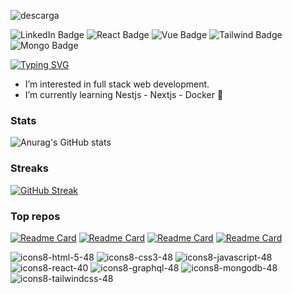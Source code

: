 ![descarga](https://github.com/NickooMar/NickooMar/assets/68347411/074648b8-92a2-488b-9186-e81d5b3ff88b)

<div id="badges">
  <img src="https://img.shields.io/badge/LinkedIn-blue?style=for-the-badge&logo=linkedin&logoColor=white" alt="LinkedIn Badge"/>
  <img src="https://img.shields.io/badge/-ReactJs-61DAFB?logo=react&logoColor=white&style=for-the-badge" alt="React Badge"/>
  <img src="https://img.shields.io/badge/Vue.js-35495E?style=for-the-badge&logo=vue.js&logoColor=4FC08D" alt="Vue Badge"/>
  <img src="https://img.shields.io/badge/Tailwind_CSS-38B2AC?style=for-the-badge&logo=tailwind-css&logoColor=white" alt="Tailwind Badge"/>
  <img src="https://img.shields.io/badge/MongoDB-4EA94B?style=for-the-badge&logo=mongodb&logoColor=white" alt="Mongo Badge"/>
</div>


[![Typing SVG](https://readme-typing-svg.herokuapp.com?font=Roboto&weight=500&pause=1000&color=FFFFFF&multiline=true&random=false&width=435&lines=Hi%2C+I%E2%80%99m+%40NickooMar+%F0%9F%91%8B+)](https://git.io/typing-svg)
- I’m interested in full stack web development.
- I’m currently learning Nestjs - Nextjs - Docker 🌱

### Stats
![Anurag's GitHub stats](https://github-readme-stats.vercel.app/api?username=NickooMar&show_icons=true&theme=catppuccin_latte)

### Streaks
[![GitHub Streak](https://github-readme-streak-stats.herokuapp.com/?user=NickooMar)](https://git.io/streak-stats)

### Top repos
[![Readme Card](https://github-readme-stats.vercel.app/api/pin/?username=NickooMar&repo=nestjs-app)](https://github.com/anuraghazra/github-readme-stats)
[![Readme Card](https://github-readme-stats.vercel.app/api/pin/?username=NickooMar&repo=ChatGPT-Clone)](https://github.com/anuraghazra/github-readme-stats)
[![Readme Card](https://github-readme-stats.vercel.app/api/pin/?username=NickooMar&repo=GraphQL-Commerce-Login)](https://github.com/anuraghazra/github-readme-stats)
[![Readme Card](https://github-readme-stats.vercel.app/api/pin/?username=NickooMar&repo=MERN-GraphQL-Notes-Mongo-Docker)](https://github.com/anuraghazra/github-readme-stats)

![icons8-html-5-48](https://user-images.githubusercontent.com/68347411/217640302-1ed88640-b93f-4d5b-b7ad-c467b4d40c65.png)
![icons8-css3-48](https://user-images.githubusercontent.com/68347411/217640356-f95d43c5-c0a6-41b9-883e-3972916a901f.png)
![icons8-javascript-48](https://user-images.githubusercontent.com/68347411/217640485-8f172031-8029-4cf6-8e93-4e647ca2490d.png)
![icons8-react-40](https://user-images.githubusercontent.com/68347411/217640220-1e2b12c0-6484-4dfe-92b5-8dc186a3559e.png)
![icons8-graphql-48](https://user-images.githubusercontent.com/68347411/217638636-9ad8c2d8-d63a-4a81-b175-079d5c384459.png)
![icons8-mongodb-48](https://user-images.githubusercontent.com/68347411/217639339-85c20b8c-8cb5-4ff5-9d4b-d8ae7e5f38a1.png)
![icons8-tailwindcss-48](https://user-images.githubusercontent.com/68347411/217640072-ecb1226c-a067-4798-872b-818fda6da5f7.png)


<!---
NickooMar/NickooMar is a ✨ special ✨ repository because its `README.md` (this file) appears on your GitHub profile.
You can click the Preview link to take a look at your changes.
--->
